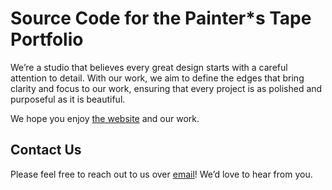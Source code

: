 # Source Code for the Painter*s Tape Portfolio

We’re a studio that believes every great design starts with a careful attention to detail. With our work, we aim to define the edges that bring clarity and focus to our work, ensuring that every project is as polished and purposeful as it is beautiful.

We hope you enjoy [the website](https://mypainterstape.com) and our work. 

## Contact Us
Please feel free to reach out to us over [email](mailto:hello@mypainterstape.com)! We’d love to hear from you.